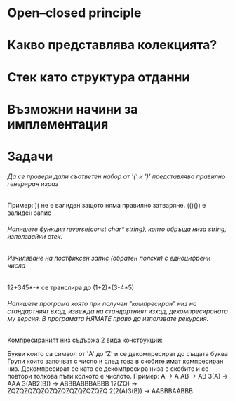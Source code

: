 # Open–closed principle
# Какво представлява колекцията?
# Стек като структура отданни
# Възможни начини за имплементация

# Задачи
###### Да се провери дали съответен набор от '(' и ')' представлява правилно генериран израз
Пример: )( не е валиден защото няма правилно затваряне. (()()) е валиден запис

###### Напишете функция reverse(const char* string), която обръща низа string, използвайки стек. 
###### Изчиляване на постфиксен запис (обратен полски) с едноцифрени числа
12+345*-* се транслира до (1+2)\*(3-4\*5)

###### Напишете програма която при получен "компресиран" низ на стандартният вход, извежда на стандартният изход, декомпресираната му версия. В програмата НЯМАТЕ право да използвате рекурсия.

Компресираният низ съдържа 2 вида конструкции:

Букви които са символ от 'A' до 'Z' и се декомпресират до същата буква
Групи които започват с число и след това в скобите имат компресиран низ. Декомпресират се като се декомпресира низа в скобите и се повтори толкова пъти колкото е числото.
Пример:
A -> A
AB -> AB
3(A) -> AAA
3(AB2(B)) -> ABBBABBBABBB
12(ZQ) -> ZQZQZQZQZQZQZQZQZQZQZQZQ
2(2(A)3(B)) -> AABBBAABBB